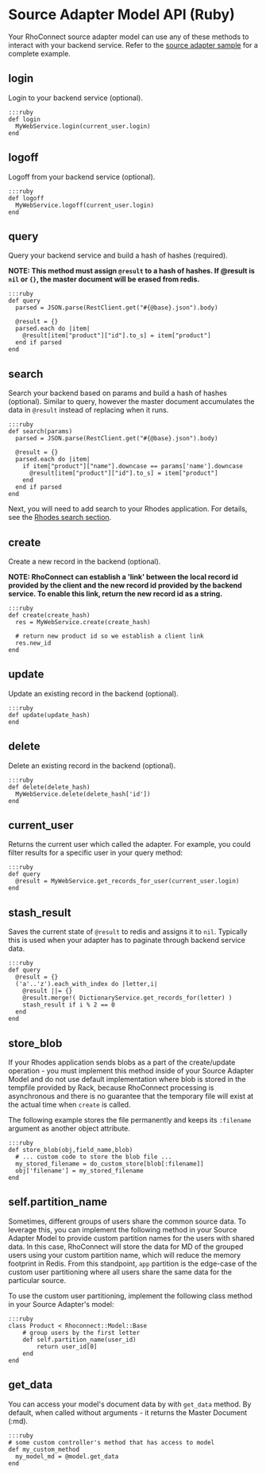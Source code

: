 Source Adapter Model API (Ruby)
===
Your RhoConnect source adapter model can use any of these methods to interact with your backend service. Refer to the [source adapter sample](../rhoconnect/source-adapters#sample-adapter) for a complete example.

## login

Login to your backend service (optional).

	:::ruby
	def login
	  MyWebService.login(current_user.login)
	end

## logoff

Logoff from your backend service (optional).

	:::ruby
	def logoff
	  MyWebService.logoff(current_user.login)
	end

## query

Query your backend service and build a hash of hashes (required).

**NOTE: This method must assign `@result` to a hash of hashes.  If @result is `nil` or `{}`, the master document will be erased from redis.**

	:::ruby
	def query
	  parsed = JSON.parse(RestClient.get("#{@base}.json").body)

      @result = {}
	  parsed.each do |item|
	    @result[item["product"]["id"].to_s] = item["product"]
	  end if parsed
	end

## search

Search your backend based on params and build a hash of hashes (optional).  Similar to query, however the master document accumulates the data in `@result` instead of replacing when it runs.

	:::ruby
	def search(params)
	  parsed = JSON.parse(RestClient.get("#{@base}.json").body)

      @result = {}
	  parsed.each do |item|
		if item["product"]["name"].downcase == params['name'].downcase
	      @result[item["product"]["id"].to_s] = item["product"]
	    end
	  end if parsed
	end

Next, you will need to add search to your Rhodes application. For details, see the [Rhodes search section](../rhodes/synchronization#filtering-datasets-with-search).

## create

Create a new record in the backend (optional).

**NOTE: RhoConnect can establish a 'link' between the local record id provided by the client and the new record id provided by the backend service.  To enable this link, return the new record id as a string.**

	:::ruby
	def create(create_hash)
	  res = MyWebService.create(create_hash)

	  # return new product id so we establish a client link
	  res.new_id
	end

## update

Update an existing record in the backend (optional).

	:::ruby
	def update(update_hash)
	end

## delete

Delete an existing record in the backend (optional).

	:::ruby
	def delete(delete_hash)
	  MyWebService.delete(delete_hash['id'])
	end

## current_user

Returns the current user which called the adapter.  For example, you could filter results for a specific user in  your query method:

	:::ruby
	def query
	  @result = MyWebService.get_records_for_user(current_user.login)
	end

## stash_result

Saves the current state of `@result` to redis and assigns it to `nil`.  Typically this is used when your adapter has to paginate through backend service data.

 	:::ruby
	def query
	  @result = {}
	  ('a'..'z').each_with_index do |letter,i|
		@result ||= {}
	    @result.merge!( DictionaryService.get_records_for(letter) )
		stash_result if i % 2 == 0
	  end
	end

## store_blob

If your Rhodes application sends blobs as a part of the create/update operation - you must implement this method inside of your Source Adapter Model and do not use default implementation where blob is stored in the tempfile provided by Rack, because RhoConnect processing is asynchronous and there is no guarantee that the temporary file will exist at the actual time when `create` is called.  

The following example stores the file permanently and keeps its `:filename` argument as another object attribute.

	:::ruby
	def store_blob(obj,field_name,blob)
	  # ... custom code to store the blob file ... 
	  my_stored_filename = do_custom_store[blob[:filename]]
      obj['filename'] = my_stored_filename
    end

## self.partition_name

Sometimes, different groups of users share the common source data. To leverage this, you can implement the following method in your Source Adapter Model to provide custom partition names for the users with shared data. In this case, RhoConnect will store the data for MD of the grouped users using your custom partition name, which will reduce the memory footprint in Redis. From this standpoint, `app` partition is the edge-case of the custom user partitioning where all users share the same data for the particular source. 

To use the custom user partitioning, implement the following class method in your Source Adapter's model:

	:::ruby
	class Product < Rhoconnect::Model::Base
		# group users by the first letter
		def self.partition_name(user_id)
		 	return user_id[0]
		end
	end

## get_data

You can access your model's document data by with `get_data` method. By default, when called without arguments - it returns the Master Document (:md).

	:::ruby
	# some custom controller's method that has access to model
	def my_custom_method
	  my_model_md = @model.get_data
	end